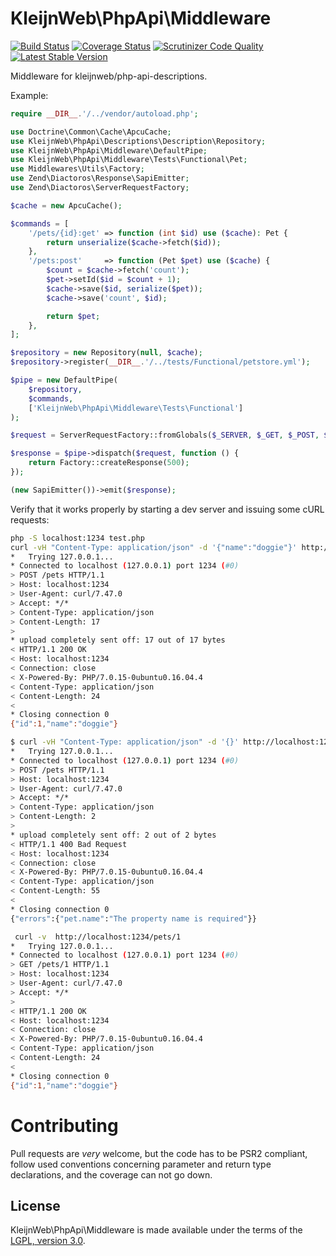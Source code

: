 # KleijnWeb\PhpApi\Middleware 
[![Build Status](https://travis-ci.org/kleijnweb/php-api-middleware.svg?branch=master)](https://travis-ci.org/kleijnweb/php-api-middleware)
[![Coverage Status](https://coveralls.io/repos/github/kleijnweb/php-api-middleware/badge.svg?branch=master)](https://coveralls.io/github/kleijnweb/php-api-middleware?branch=master)
[![Scrutinizer Code Quality](https://scrutinizer-ci.com/g/kleijnweb/php-api-middleware/badges/quality-score.png?b=master)](https://scrutinizer-ci.com/g/kleijnweb/php-api-middleware/?branch=master)
[![Latest Stable Version](https://poser.pugx.org/kleijnweb/php-api-middleware/v/stable)](https://packagist.org/packages/kleijnweb/php-api-middleware)

Middleware for kleijnweb/php-api-descriptions.

Example:

```php
require __DIR__.'/../vendor/autoload.php';

use Doctrine\Common\Cache\ApcuCache;
use KleijnWeb\PhpApi\Descriptions\Description\Repository;
use KleijnWeb\PhpApi\Middleware\DefaultPipe;
use KleijnWeb\PhpApi\Middleware\Tests\Functional\Pet;
use Middlewares\Utils\Factory;
use Zend\Diactoros\Response\SapiEmitter;
use Zend\Diactoros\ServerRequestFactory;

$cache = new ApcuCache();

$commands = [
    '/pets/{id}:get' => function (int $id) use ($cache): Pet {
        return unserialize($cache->fetch($id));
    },
    '/pets:post'     => function (Pet $pet) use ($cache) {
        $count = $cache->fetch('count');
        $pet->setId($id = $count + 1);
        $cache->save($id, serialize($pet));
        $cache->save('count', $id);

        return $pet;
    },
];

$repository = new Repository(null, $cache);
$repository->register(__DIR__.'/../tests/Functional/petstore.yml');

$pipe = new DefaultPipe(
    $repository,
    $commands,
    ['KleijnWeb\PhpApi\Middleware\Tests\Functional']
);

$request = ServerRequestFactory::fromGlobals($_SERVER, $_GET, $_POST, $_COOKIE, $_FILES);

$response = $pipe->dispatch($request, function () {
    return Factory::createResponse(500);
});

(new SapiEmitter())->emit($response);
```
   
Verify that it works properly by starting a dev server and issuing some cURL requests:

```bash
php -S localhost:1234 test.php
curl -vH "Content-Type: application/json" -d '{"name":"doggie"}' http://localhost:1234/pets
*   Trying 127.0.0.1...
* Connected to localhost (127.0.0.1) port 1234 (#0)
> POST /pets HTTP/1.1
> Host: localhost:1234
> User-Agent: curl/7.47.0
> Accept: */*
> Content-Type: application/json
> Content-Length: 17
> 
* upload completely sent off: 17 out of 17 bytes
< HTTP/1.1 200 OK
< Host: localhost:1234
< Connection: close
< X-Powered-By: PHP/7.0.15-0ubuntu0.16.04.4
< Content-Type: application/json
< Content-Length: 24
< 
* Closing connection 0
{"id":1,"name":"doggie"}

$ curl -vH "Content-Type: application/json" -d '{}' http://localhost:1234/pets
*   Trying 127.0.0.1...
* Connected to localhost (127.0.0.1) port 1234 (#0)
> POST /pets HTTP/1.1
> Host: localhost:1234
> User-Agent: curl/7.47.0
> Accept: */*
> Content-Type: application/json
> Content-Length: 2
> 
* upload completely sent off: 2 out of 2 bytes
< HTTP/1.1 400 Bad Request
< Host: localhost:1234
< Connection: close
< X-Powered-By: PHP/7.0.15-0ubuntu0.16.04.4
< Content-Type: application/json
< Content-Length: 55
< 
* Closing connection 0
{"errors":{"pet.name":"The property name is required"}}

 curl -v  http://localhost:1234/pets/1
*   Trying 127.0.0.1...
* Connected to localhost (127.0.0.1) port 1234 (#0)
> GET /pets/1 HTTP/1.1
> Host: localhost:1234
> User-Agent: curl/7.47.0
> Accept: */*
> 
< HTTP/1.1 200 OK
< Host: localhost:1234
< Connection: close
< X-Powered-By: PHP/7.0.15-0ubuntu0.16.04.4
< Content-Type: application/json
< Content-Length: 24
< 
* Closing connection 0
{"id":1,"name":"doggie"}
```

# Contributing

Pull requests are *very* welcome, but the code has to be PSR2 compliant, follow used conventions concerning parameter and return type declarations, and the coverage can not go down. 

## License

KleijnWeb\PhpApi\Middleware is made available under the terms of the [LGPL, version 3.0](https://spdx.org/licenses/LGPL-3.0.html#licenseText).
